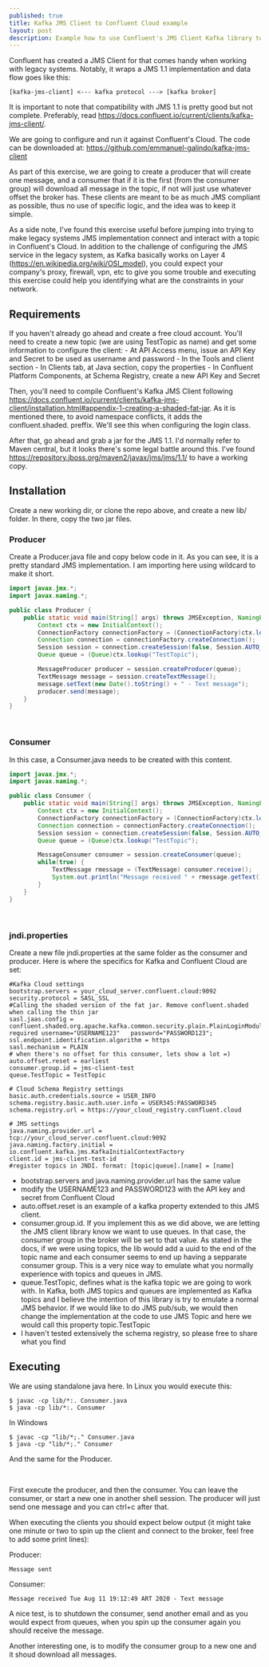 ```yaml
---
published: true
title: Kafka JMS Client to Confluent Cloud example
layout: post
description: Example how to use Confluent's JMS Client Kafka library to connect from legacy systems
---
```


Confluent has created a JMS Client for that comes handy when working with legacy systems. Notably, it wraps a JMS 1.1 implementation and data flow goes like this:
```
[kafka-jms-client] <--- kafka protocol ---> [kafka broker]
``` 

It is important to note that compatibility with JMS 1.1 is pretty good but not complete. Preferably, read https://docs.confluent.io/current/clients/kafka-jms-client/.


We are going to configure and run it against Confluent's Cloud. The code can be downloaded at: https://github.com/emmanuel-galindo/kafka-jms-client

As part of this exercise, we are going to create a producer that will create one message, and a consumer that if it is the first (from the consumer group) will download all message in the topic, if not will just use whatever offset the broker has. These clients are meant to be as much JMS compliant as possible, thus no use of specific logic, and the idea was to keep it simple. 

As a side note, I've found this exercise useful before jumping into trying to make legacy systems JMS implementation connect and interact with a topic in Confluent's Cloud. In addition to the challenge of configuring the JMS service in the legacy system, as Kafka basically works on Layer 4 (https://en.wikipedia.org/wiki/OSI_model), you could expect your company's proxy, firewall, vpn, etc to give you some trouble and executing this exercise could help you identifying what are the constraints in your network. 

## Requirements

If you haven't already go ahead and create a free cloud account.
You'll need to create a new topic (we are using TestTopic as name) and get some information to configure the client:
    - At API Access menu, issue an API Key and Secret to be used as username and password
    - In the Tools and client section
        - In Clients tab, at Java section, copy the properties
        - In Confluent Platform Components, at Schema Registry, create a new API Key and Secret

Then, you'll need to compile Confluent's Kafka JMS Client following https://docs.confluent.io/current/clients/kafka-jms-client/installation.html#appendix-1-creating-a-shaded-fat-jar. As it is mentioned there, to avoid namespace conflicts, it adds the confluent.shaded. preffix. We'll see this when configuring the login class.

After that, go ahead and grab a jar for the JMS 1.1. I'd normally refer to Maven central, but it looks there's some legal battle around this. I've found https://repository.jboss.org/maven2/javax/jms/jms/1.1/ to have a working copy. 

## Installation

Create a new working dir, or clone the repo above, and create a new lib/ folder. In there, copy the two jar files.

### Producer

Create a Producer.java file and copy below code in it. As you can see, it is a pretty standard JMS implementation. I am importing here using wildcard to make it short.

```java
import javax.jmx.*;
import javax.naming.*;

public class Producer {
    public static void main(String[] args) throws JMSException, NamingException {
        Context ctx = new InitialContext();
        ConnectionFactory connectionFactory = (ConnectionFactory)ctx.lookup("ConnectionFactory");
        Connection connection = connectionFactory.createConnection();
        Session session = connection.createSession(false, Session.AUTO_ACKNOWLEDGE);
        Queue queue = (Queue)ctx.lookup("TestTopic");

        MessageProducer producer = session.createProducer(queue);
        TextMessage message = session.createTextMessage();
        message.setText(new Date().toString() + " - Text message");
        producer.send(message);
    }
}
```

<BR/>

### Consumer
In this case, a Consumer.java needs to be created with this content.

```java
import javax.jmx.*;
import javax.naming.*;

public class Consumer {
    public static void main(String[] args) throws JMSException, NamingException {
        Context ctx = new InitialContext();
        ConnectionFactory connectionFactory = (ConnectionFactory)ctx.lookup("ConnectionFactory");
        Connection connection = connectionFactory.createConnection();
        Session session = connection.createSession(false, Session.AUTO_ACKNOWLEDGE);
        Queue queue = (Queue)ctx.lookup("TestTopic");

        MessageConsumer consumer = session.createConsumer(queue);
        while(true) {
            TextMessage rmessage = (TextMessage) consumer.receive();
            System.out.println("Message received " + rmessage.getText());
        }
    }
}
```

<BR/>

### jndi.properties 
Create a new file jndi.properties at the same folder as the consumer and producer. Here is where the specifics for Kafka and Confluent Cloud are set:

```
#Kafka Cloud settings
bootstrap.servers = your_cloud_server.confluent.cloud:9092
security.protocol = SASL_SSL
#Calling the shaded version of the fat jar. Remove confluent.shaded when calling the thin jar
sasl.jaas.config = confluent.shaded.org.apache.kafka.common.security.plain.PlainLoginModule   required username="USERNAME123"   password="PASSWORD123"; 
ssl.endpoint.identification.algorithm = https
sasl.mechanism = PLAIN
# when there's no offset for this consumer, lets show a lot =)
auto.offset.reset = earliest
consumer.group.id = jms-client-test
queue.TestTopic = TestTopic

# Cloud Schema Registry settings
basic.auth.credentials.source = USER_INFO
schema.registry.basic.auth.user.info = USER345:PASSWORD345
schema.registry.url = https://your_cloud_registry.confluent.cloud

# JMS settings
java.naming.provider.url = tcp://your_cloud_server.confluent.cloud:9092
java.naming.factory.initial = io.confluent.kafka.jms.KafkaInitialContextFactory
client.id = jms-client-test-id
#register topics in JNDI. format: [topic|queue].[name] = [name] 
```

- bootstrap.servers and java.naming.provider.url has the same value
- modify the USERNAME123 and PASSWORD123 with the API key and secret from Confluent Cloud
- auto.offset.reset is an example of a kafka property extended to this JMS client. 
- consumer.group.id. If you implement this as we did above, we are letting the JMS client library know we want to use queues. In that case, the consumer group in the broker will be set to that value. As stated in the docs, if we were using topics, the lib would add a uuid to the end of the topic name and each consumer seems to end up having a sepparate consumer group. This is a very nice way to emulate what you normally experience with topics and queues in JMS.
- queue.TestTopic, defines what is the kafka topic we are going to work with. In Kafka, both JMS topics and queues are implemented as Kafka topics and I believe the intention of this library is try to emulate a normal JMS behavior. If we would like to do JMS pub/sub, we would then change the implementation at the code to use JMS Topic and here we would call this property topic.TestTopic
- I haven't tested extensively the schema registry, so please free to share what you find

## Executing 

We are using standalone java here. In Linux you would execute this:
```shell
$ javac -cp lib/*:. Consumer.java
$ java -cp lib/*:. Consumer
```
In Windows
```shell
$ javac -cp "lib/*;." Consumer.java
$ java -cp "lib/*;." Consumer
```
And the same for the Producer.

<br />

First execute the producer, and then the consumer. You can leave the consumer, or start a new one in another shell session. The producer will just send one message and you can ctrl+c after that.

When executing the clients you should expect below output (it might take one minute or two to spin up the client and connect to the broker, feel free to add some print lines):

Producer:
```shell
Message sent
```

Consumer:
```shell
Message received Tue Aug 11 19:12:49 ART 2020 - Text message
```

A nice test, is to shutdown the consumer, send another email and as you would expect from queues, when you spin up the consumer again you should receive the message. 

Another interesting one, is to modify the consumer group to a new one and it shoud download all messages. 